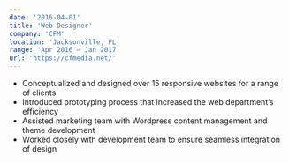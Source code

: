 ```yaml
---
date: '2016-04-01'
title: 'Web Designer'
company: 'CFM'
location: 'Jacksonville, FL'
range: 'Apr 2016 – Jan 2017'
url: 'https://cfmedia.net/'
---
```


- Conceptualized and designed over 15 responsive websites for a range of clients
- Introduced prototyping process that increased the web department’s efficiency
- Assisted marketing team with Wordpress content management and theme development
- Worked closely with development team to ensure seamless integration of design
